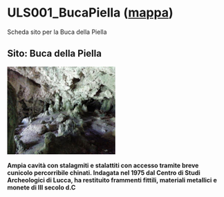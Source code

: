 # ULS001_BucaPiella ([mappa](https://umap.openstreetmap.fr/it/map/uls001_bucapiella_1041678))
Scheda sito per la Buca della Piella
## Sito: Buca della Piella
[<img src='/vignettes/Cx2n44j9.jpg' width='250'/>](/vignettes/Cx2n44j9.jpg) 

**Ampia cavità con stalagmiti e stalattiti con accesso tramite breve cunicolo percorribile chinati. Indagata nel 1975 dal Centro di Studi Archeologici di Lucca, ha restituito frammenti fittili, materiali metallici e monete di III secolo d.C**
